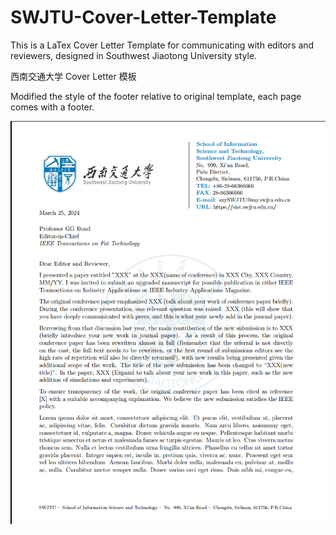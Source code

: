 # SWJTU-Cover-Letter-Template
This is a LaTex Cover Letter Template for communicating with editors and reviewers, designed in Southwest Jiaotong University style.

西南交通大学 Cover Letter 模板

Modified the style of the footer relative to original template, each page comes with a footer.

![.](/img1.png)

